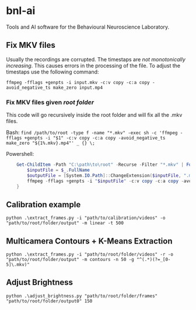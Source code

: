 # bnl-ai
Tools and AI software for the Behavioural Neuroscience Laboratory.

## Fix MKV files
Usually the recordings are corrupted. The timestaps are *not monotonically increasing*. This causes errors in the
processing of the file. To adjust the timestaps use the following command:

```ffmpeg -fflags +genpts -i input.mkv -c:v copy -c:a copy -avoid_negative_ts make_zero input.mp4```

### Fix MKV files given *root folder*
This code will go recursively inside the root folder and will fix all the .mkv files.

Bash:
```find /path/to/root -type f -name "*.mkv" -exec sh -c 'ffmpeg -fflags +genpts -i "$1" -c:v copy -c:a copy -avoid_negative_ts make_zero "${1%.mkv}.mp4"' _ {} \;```

Powershell:
```Powershell
    Get-ChildItem -Path "C:\path\to\root" -Recurse -Filter "*.mkv" | ForEach-Object {
        $inputFile = $_.FullName
        $outputFile = [System.IO.Path]::ChangeExtension($inputFile, ".mp4")
        ffmpeg -fflags +genpts -i "$inputFile" -c:v copy -c:a copy -avoid_negative_ts make_zero "$outputFile"
    }
```


## Calibration example

```python .\extract_frames.py -i "path/to/calibration/videos" -o "path/to/root/folder/output" -m linear -t 500 ```

## Multicamera Contours + K-Means Extraction 

```python .\extract_frames.py -i "path/to/root/folder/videos" -r -o "path/to/root/folder/output" -m contours -n 50 -g "^(.*)(?=_[0-5]\.mkv)" ```

## Adjust Brightness
```python .\adjust_brightness.py "path/to/root/folder/frames" "path/to/root/folder/output0" 150```